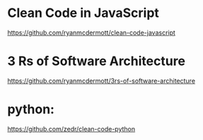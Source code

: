 # Clean Code in JavaScript

https://github.com/ryanmcdermott/clean-code-javascript


# 3 Rs of Software Architecture
https://github.com/ryanmcdermott/3rs-of-software-architecture


# python: 
https://github.com/zedr/clean-code-python